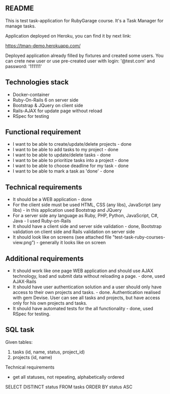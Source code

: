 ## README

This is test task-application for RubyGarage course. It's a Task Manager for manage tasks.

Application deployed on Heroku, you can find it by next link:

https://tman-demo.herokuapp.com/

Deployed application already filled by fixtures and created some users.
You can crete new user or use pre-created user with login: '@test.com' and password: '111111'

## Technologies stack

- Docker-container
- Ruby-On-Rails 6 on server side
- Bootstrap & JQuery on client side
- Rails-AJAX for update page without reload
- RSpec for testing


## Functional requirement

- I want to be able to create/update/delete projects - done
- I want to be able to add tasks to my project - done
- I want to be able to update/delete tasks - done
- I want to be able to prioritize tasks into a project - done
- I want to be able to choose deadline for my task - done
- I want to be able to mark a task as 'done' - done

## Technical requirements

- It should be a WEB application - done
- For the client side must be used HTML, CSS (any libs), 
  JavaScript (any libs) - in this application used Bootstrap and JQuery
- For a server side any language as Ruby, PHP, Python, 
  JavaScript, C#, Java - I used Ruby-on-Rails
- It should have a client side and server side validation - done, Bootstrap validation 
  on client side and Rails validation on server side
- It should look like on screens (see attached file 
  "test-task-ruby-courses-view.png”) - generally it looks like on screen

## Additional requirements

- It should work like one page WEB application and should use AJAX
  technology, load and submit data without reloading a page. - done, used AJAX-Rails
- It should have user authentication solution and a user should only
  have access to their own projects and tasks. - done. Authentication realised with gem Devise.
  User can see all tasks and projects, but have access only for his own projects and tasks.
- It should have automated tests for the all functionality - done, used RSpec for testing.


## SQL task

Given tables:

01. tasks (id, name, status, project_id)
02. projects (id, name)

Technical requirements

- get all statuses, not repeating, alphabetically ordered

SELECT DISTINCT status FROM tasks ORDER BY status ASC
